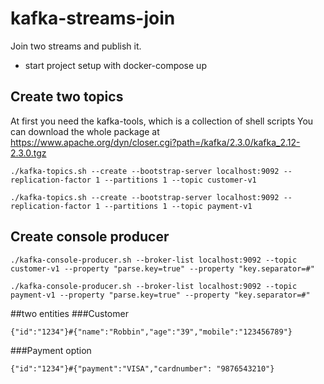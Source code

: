 # kafka-streams-join
Join two streams and publish it.

- start project setup with docker-compose up

## Create two topics
At first you need the kafka-tools, which is a collection of shell scripts
You can download the whole package at https://www.apache.org/dyn/closer.cgi?path=/kafka/2.3.0/kafka_2.12-2.3.0.tgz

```
./kafka-topics.sh --create --bootstrap-server localhost:9092 --replication-factor 1 --partitions 1 --topic customer-v1
```
```
./kafka-topics.sh --create --bootstrap-server localhost:9092 --replication-factor 1 --partitions 1 --topic payment-v1
```

## Create console producer
```
./kafka-console-producer.sh --broker-list localhost:9092 --topic customer-v1 --property "parse.key=true" --property "key.separator=#"
```
```
./kafka-console-producer.sh --broker-list localhost:9092 --topic payment-v1 --property "parse.key=true" --property "key.separator=#"
```
##two entities
###Customer
```
{"id":"1234"}#{"name":"Robbin","age":"39","mobile":"123456789"}
```
###Payment option
```
{"id":"1234"}#{"payment":"VISA","cardnumber": "9876543210"}
```
